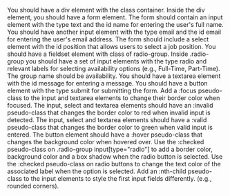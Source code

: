 You should have a div element with the class container.
Inside the div element, you should have a form element.
The form should contain an input element with the type text and the id name for entering the user's full name.
You should have another input element with the type email and the id email for entering the user's email address.
The form should include a select element with the id position that allows users to select a job position.
You should have a fieldset element with class of radio-group.
Inside .radio-group you should have a set of input elements with the type radio and relevant labels for selecting availability options (e.g., Full-Time, Part-Time). The group name should be availability.
You should have a textarea element with the id message for entering a message.
You should have a button element with the type submit for submitting the form.
Add a :focus pseudo-class to the input and textarea elements to change their border color when focused.
The input, select and textarea elements should have an :invalid pseudo-class that changes the border color to red when invalid input is detected.
The input, select and textarea elements should have a :valid pseudo-class that changes the border color to green when valid input is entered.
The button element should have a :hover pseudo-class that changes the background color when hovered over.
Use the :checked pseudo-class on .radio-group input[type="radio"] to add a border color, background color and a box shadow when the radio button is selected.
Use the :checked pseudo-class on radio buttons to change the text color of the associated label when the option is selected.
Add an :nth-child pseudo-class to the input elements to style the first input fields differently. (e.g., rounded corners).
